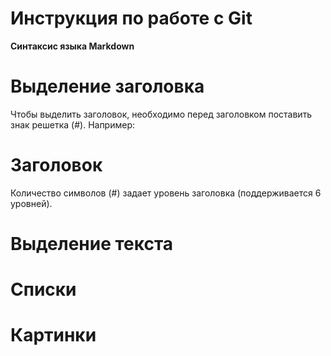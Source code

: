 # Инструкция по работе с Git

**Синтаксис языка Markdown**

# Выделение заголовка

Чтобы выделить заголовок, необходимо перед заголовком поставить знак решетка (#). Например: 
# Заголовок 
Количество символов (#) задает уровень заголовка (поддерживается 6 уровней).

# Выделение текста

# Списки

# Картинки
